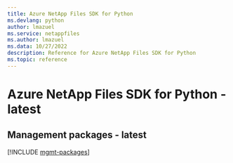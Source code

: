 ```yaml
---
title: Azure NetApp Files SDK for Python
ms.devlang: python
author: lmazuel
ms.service: netappfiles
ms.author: lmazuel
ms.data: 10/27/2022
description: Reference for Azure NetApp Files SDK for Python
ms.topic: reference
---
```

# Azure NetApp Files SDK for Python - latest

## Management packages - latest
[!INCLUDE [mgmt-packages](netapp-files-mgmt-index.md)]